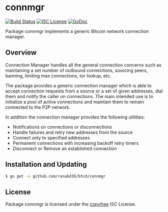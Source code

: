 connmgr
=======

[![Build Status](https://github.com/ranabd36/btcd/workflows/Build%20and%20Test/badge.svg)](https://github.com/ranabd36/btcd/actions)
[![ISC License](http://img.shields.io/badge/license-ISC-blue.svg)](http://copyfree.org)
[![GoDoc](https://img.shields.io/badge/godoc-reference-blue.svg)](https://pkg.go.dev/github.com/ranabd36/btcd/connmgr)

Package connmgr implements a generic Bitcoin network connection manager.

## Overview

Connection Manager handles all the general connection concerns such as
maintaining a set number of outbound connections, sourcing peers, banning,
limiting max connections, tor lookup, etc.

The package provides a generic connection manager which is able to accept
connection requests from a source or a set of given addresses, dial them and
notify the caller on connections. The main intended use is to initialize a pool
of active connections and maintain them to remain connected to the P2P network.

In addition the connection manager provides the following utilities:

- Notifications on connections or disconnections
- Handle failures and retry new addresses from the source
- Connect only to specified addresses
- Permanent connections with increasing backoff retry timers
- Disconnect or Remove an established connection

## Installation and Updating

```bash
$ go get -u github.com/ranabd36/btcd/connmgr
```

## License

Package connmgr is licensed under the [copyfree](http://copyfree.org) ISC License.
